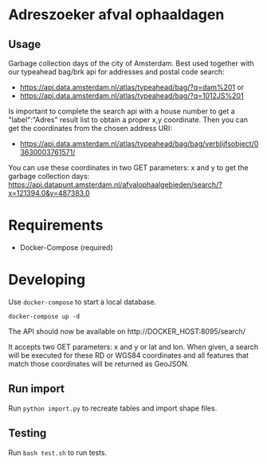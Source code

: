 Adreszoeker afval ophaaldagen
==============================

## Usage

Garbage collection days of the city of Amsterdam.
Best used together with our typeahead bag/brk api for addresses and postal code search:
- https://api.data.amsterdam.nl/atlas/typeahead/bag/?q=dam%201 or
- https://api.data.amsterdam.nl/atlas/typeahead/bag/?q=1012JS%201

Is important to complete the search api with a house number to get a "label":"Adres" result list to obtain a proper x,y coordinate.
Then you can get the coordinates from the chosen address URI:
- https://api.data.amsterdam.nl/atlas/typeahead/bag/bag/verblijfsobject/03630003761571/ 

You can use these coordinates in two GET parameters: x and y to get the garbage collection days:
https://api.datapunt.amsterdam.nl/afvalophaalgebieden/search/?x=121394.0&y=487383.0

# Requirements

* Docker-Compose (required)


# Developing
Use `docker-compose` to start a local database.

	docker-compose up -d

The API should now be available on http://DOCKER_HOST:8095/search/

It accepts two GET parameters: x and y or lat and lon. When given, a search will be executed for these RD  or WGS84 coordinates and all features
 that match those coordinates will be returned as GeoJSON.

## Run import
Run `python import.py` to recreate tables and import shape files.


## Testing
Run `bash test.sh` to run tests.

